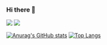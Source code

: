 ### Hi there 👋

<!--
**Mishanja123/Mishanja123** is a ✨ _special_ ✨ repository because its `README.md` (this file) appears on your GitHub profile.

Here are some ideas to get you started:

- 🔭 I’m currently working on ...
- 🌱 I’m currently learning ...
- 👯 I’m looking to collaborate on ...
- 🤔 I’m looking for help with ...
- 💬 Ask me about ...
- 📫 How to reach me: ...
- 😄 Pronouns: ...
- ⚡ Fun fact: ...
-->

![](https://github-profile-summary-cards.vercel.app/api/cards/stats?username=Mishanja123&theme=solarized_dark) ![](https://github-profile-summary-cards.vercel.app/api/cards/repos-per-language?username=Mishanja123&theme=solarized_dark) 

[![Anurag's GitHub stats](https://github-readme-stats.vercel.app/api?username=Mishanja123)](https://github.com/anuraghazra/github-readme-stats)
[![Top Langs](https://github-readme-stats.vercel.app/api/top-langs/?username=Mishanja123)](https://github.com/anuraghazra/github-readme-stats)
 
